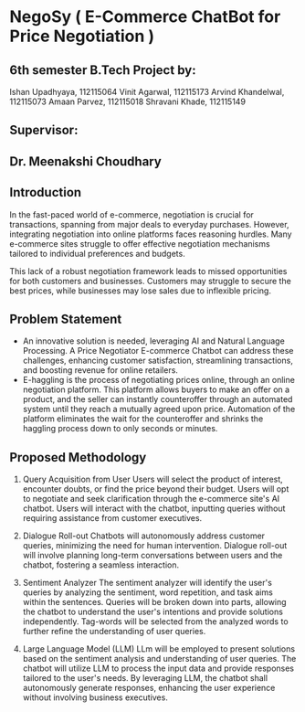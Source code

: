 # NegoSy ( E-Commerce ChatBot for Price Negotiation )

## 6th semester B.Tech Project by:
Ishan Upadhyaya, 112115064
Vinit Agarwal, 112115173
Arvind Khandelwal, 112115073
Amaan Parvez, 112115018
Shravani Khade, 112115149

## Supervisor:  
## Dr. Meenakshi Choudhary

## Introduction
In the fast-paced world of e-commerce, negotiation is crucial for transactions, spanning from major deals to everyday purchases. However, integrating negotiation into online platforms faces reasoning hurdles. 
Many e-commerce sites struggle to offer effective negotiation mechanisms tailored to individual preferences and budgets.

This lack of a robust negotiation framework leads to missed opportunities for both customers and businesses. Customers may struggle to secure the best prices, while businesses may lose sales due to inflexible pricing. 

## Problem Statement
* An innovative solution is needed, leveraging AI and Natural Language Processing. A Price Negotiator E-commerce Chatbot can address these challenges, enhancing customer satisfaction, streamlining transactions, and boosting revenue for online retailers.
* E-haggling is the process of negotiating prices online, through an online negotiation platform. This platform allows buyers to make an offer on a product, and the seller can instantly counteroffer through an automated system until they reach a mutually agreed upon price. Automation of the platform eliminates the wait for the counteroffer and shrinks the haggling process down to only seconds or minutes.

## Proposed Methodology
1. Query Acquisition from User
Users will select the product of interest, encounter doubts, or find the price beyond their budget.
Users will opt to negotiate and seek clarification through the e-commerce site's AI chatbot.
Users will interact with the chatbot, inputting queries without requiring assistance from customer executives.

2. Dialogue Roll-out
Chatbots will autonomously address customer queries, minimizing the need for human intervention.
Dialogue roll-out will involve planning long-term conversations between users and the chatbot, fostering a seamless interaction.

3. Sentiment Analyzer
The sentiment analyzer will identify the user's queries by analyzing the sentiment, word repetition, and task aims within the sentences.
Queries will be broken down into parts, allowing the chatbot to understand the user's intentions and provide solutions independently.
Tag-words will be selected from the analyzed words to further refine the understanding of user queries.

4. Large Language Model (LLM)
LLm will be employed to present solutions based on the sentiment analysis and understanding of user queries.
The chatbot will utilize LLM to process the input data and provide responses tailored to the user's needs.
By leveraging LLM, the chatbot shall autonomously generate responses, enhancing the user experience without involving business executives.



